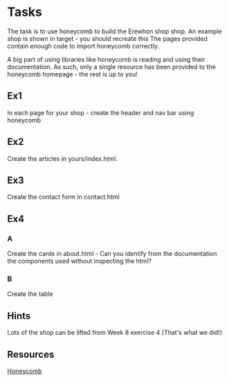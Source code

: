 # Tasks

The task is to use honeycomb to build the Erewhon shop shop. An example shop is shown in target - you should recreate this
The pages provided contain enough code to import honeycomb correctly.

A big part of using libraries like honeycomb is reading and using their documentation. As such, only a single resource has been provided to the honeycomb homepage - the rest is up to you!
## Ex1
In each page for your shop - create the header and nav bar using honeycomb

## Ex2
Create the articles in yours/index.html.

## Ex3
Create the contact form in contact.html

## Ex4
### A
Create the cards in about.html - Can you identify from the documentation the components used without inspecting the html?
### B
Create the table

## Hints
Lots of the shop can be lifted from Week 8 exercise 4 (That's what we did!)

## Resources
[Honeycomb](http://honeycomb.red-gate.com/)